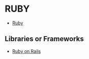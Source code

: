 # RUBY

- [Ruby](https://www.ruby-lang.org/ 'Ruby')

## Libraries or Frameworks

- [Ruby on Rails](https://rubyonrails.org/ 'Ruby on Rails')
